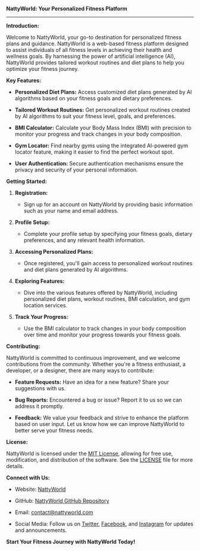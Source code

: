**NattyWorld: Your Personalized Fitness Platform**

---

**Introduction:**

Welcome to NattyWorld, your go-to destination for personalized fitness plans and guidance. NattyWorld is a web-based fitness platform designed to assist individuals of all fitness levels in achieving their health and wellness goals. By harnessing the power of artificial intelligence (AI), NattyWorld provides tailored workout routines and diet plans to help you optimize your fitness journey.

**Key Features:**

- **Personalized Diet Plans:** Access customized diet plans generated by AI algorithms based on your fitness goals and dietary preferences.
  
- **Tailored Workout Routines:** Get personalized workout routines created by AI algorithms to suit your fitness level, goals, and preferences.
  
- **BMI Calculator:** Calculate your Body Mass Index (BMI) with precision to monitor your progress and track changes in your body composition.
  
- **Gym Locator:** Find nearby gyms using the integrated AI-powered gym locator feature, making it easier to find the perfect workout spot.
  
- **User Authentication:** Secure authentication mechanisms ensure the privacy and security of your personal information.

**Getting Started:**

1. **Registration:**
   - Sign up for an account on NattyWorld by providing basic information such as your name and email address.
  
2. **Profile Setup:**
   - Complete your profile setup by specifying your fitness goals, dietary preferences, and any relevant health information.

3. **Accessing Personalized Plans:**
   - Once registered, you'll gain access to personalized workout routines and diet plans generated by AI algorithms.

4. **Exploring Features:**
   - Dive into the various features offered by NattyWorld, including personalized diet plans, workout routines, BMI calculation, and gym location services.

5. **Track Your Progress:**
   - Use the BMI calculator to track changes in your body composition over time and monitor your progress towards your fitness goals.

**Contributing:**

NattyWorld is committed to continuous improvement, and we welcome contributions from the community. Whether you're a fitness enthusiast, a developer, or a designer, there are many ways to contribute:

- **Feature Requests:** Have an idea for a new feature? Share your suggestions with us.
  
- **Bug Reports:** Encountered a bug or issue? Report it to us so we can address it promptly.

- **Feedback:** We value your feedback and strive to enhance the platform based on user input. Let us know how we can improve NattyWorld to better serve your fitness needs.

**License:**

NattyWorld is licensed under the [MIT License](#), allowing for free use, modification, and distribution of the software. See the [LICENSE](#) file for more details.

**Connect with Us:**

- Website: [NattyWorld](#)
  
- GitHub: [NattyWorld GitHub Repository](#)
  
- Email: [contact@nattyworld.com](mailto:contact@nattyworld.com)
  
- Social Media: Follow us on [Twitter](#), [Facebook](#), and [Instagram](#) for updates and announcements.

**Start Your Fitness Journey with NattyWorld Today!**
